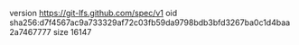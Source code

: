 version https://git-lfs.github.com/spec/v1
oid sha256:d7f4567ac9a733329af72c03fb59da9798bdb3bfd3267ba0c1d4baa2a7467777
size 16147
